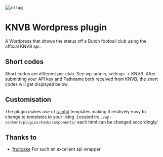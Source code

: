 ![alt tag](https://raw.githubusercontent.com/iain17/knvb-wordpress/master/knvb-dataservice.png)
# KNVB Wordpress plugin
A Wordpress that shows the status off a Dutch football club using the official KNVB api.

## Short codes
Short codes are different per club. See wp-admin, settings -> KNVB. After submitting your API key and Pathname both received from KNVB, the short codes will get displayed below. 

## Customisation
The plugin makes use of [raintpl](https://github.com/feulf/raintpl/) templates making it relatively easy to change to templates to your liking.
Located in: `./wp-content/plugins/knvb/components/` each html can be changed accordingly/

## Thanks to
* [fruitcake](https://github.com/fruitcake/php-knvb-dataservice-api) For such an excellent api wrapper